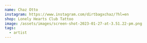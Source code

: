 ```yaml
---
name: Chaz Otto
instagram: https://www.instagram.com/dirtbagxchaz/?hl=en
shop: Lonely Hearts Club Tattoo
image: /assets/images/screen-shot-2023-01-27-at-3.51.22-pm.png
tags:
  - artist
---
```

